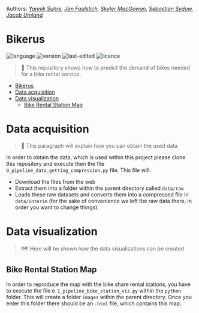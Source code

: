 Authors: *[Yannik Suhre](https://github.com/yanniksuhre), [Jan Faulstich](https://github.com/TazTornadoo), [Skyler MacGowan](https://github.com/Schuyler-lab), [Sebastian Sydow](https://gitlab.com/sydow), [Jacob Umland](https://gitlab.com/jacobumland)*

# Bikerus

![language](https://img.shields.io/badge/language-Python%20%7C%20Docker-blue)
![version](https://img.shields.io/badge/version-v0.0.1-yellow)
![last-edited](https://img.shields.io/badge/last%20edited-23.10.2020-green)
![licence](https://img.shields.io/badge/licence-GPLv3-red)

> 🚴 This repository shows how to predict the demand of bikes needed for a bike rental service.

- [Bikerus](#bikerus)
- [Data acquisition](#data-acquisition)
- [Data visualization](#data-visualization)
  - [Bike Rental Station Map](#bike-rental-station-map)

# Data acquisition

> 💾 This paragraph will explain how you can obtain the used data

In order to obtain the data, which is used within this project please clone this repository and execute then the file `0_pipeline_data_getting_compression.py` file. This file will:
- Download the files from the web
- Extract them into a folder within the parent directory called `data/raw`
- Loads these raw datasets and converts them into a compressed file in `data/interim` (for the sake of convenience we left the raw data there, in order you want to change things).

# Data visualization

> 🗺️ Here will be shown how the data visualizations can be created

## Bike Rental Station Map

In order to reproduce the map with the bike share rental stations, you have to execute the file `0.1_pipeline_bike_station_viz.py` within the `python` folder. This will create a folder `images` within the parent directory. Once you enter this folder there should be an `.html` file, which contains this map.
